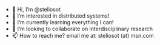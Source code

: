 - 👋 Hi, I’m @steliosot
- 👀 I’m interested in distributed systems!
- 🌱 I’m currently learning everything I can!
- 💞️ I’m looking to collaborate on interdisciplinary research
- 📫 How to reach me? email me at: steliosot (at) msn.com

<!---
steliosot/steliosot is a ✨ special ✨ repository because its `README.md` (this file) appears on your GitHub profile.
You can click the Preview link to take a look at your changes.
--->
